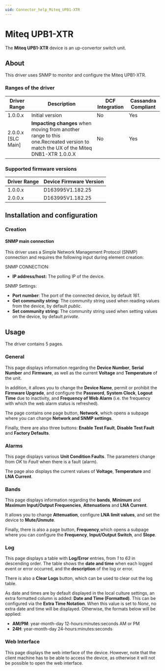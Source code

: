 ```yaml
---
uid: Connector_help_Miteq_UPB1-XTR
---
```


# Miteq UPB1-XTR

The **Miteq UPB1-XTR** device is an up-convertor switch unit.

## About

This driver uses SNMP to monitor and configure the Miteq UPB1-XTR.

### Ranges of the driver

| **Driver Range**     | **Description**                                                                                                                  | **DCF Integration** | **Cassandra Compliant** |
|----------------------|----------------------------------------------------------------------------------------------------------------------------------|---------------------|-------------------------|
| 1.0.0.x              | Initial version                                                                                                                  | No                  | Yes                     |
| 2.0.0.x \[SLC Main\] | **Impacting changes** when moving from another range to this one.Recreated version to match the UX of the Miteq DNB1-XTR 1.0.0.X | No                  | Yes                     |

### Supported firmware versions

| **Driver Range** | **Device Firmware Version** |
|------------------|-----------------------------|
| 1.0.0.x          | D163995V1.182.25            |
| 2.0.0.x          | D163995V1.182.25            |

## Installation and configuration

### Creation

#### SNMP main connection

This driver uses a Simple Network Management Protocol (SNMP) connection and requires the following input during element creation:

SNMP CONNECTION:

- **IP address/host:** The polling IP of the device.

SNMP Settings:

- **Port number**: The port of the connected device, by default *161*.
- **Get community string:** The community string used when reading values from the device, by default *public*.
- **Set community string:** The community string used when setting values on the device, by default *private*.

## Usage

The driver contains 5 pages.

### General

This page displays information regarding the **Device Number**, **Serial Number** and **Firmware**, as well as the current **Voltage** and **Temperature** of the unit.

In addition, it allows you to change the **Device Name**, permit or prohibit the **Firmware Upgrade**, and configure the **Password**, **System Clock**, **Logout** **Time** due to inactivity, and **Frequency of Web Alarm** (i.e. the frequency with which the web alarm status is refreshed).

The page contains one page button, **Network**, which opens a subpage where you can change **Network and SNMP settings**.

Finally, there are also three buttons: **Enable Test Fault**, **Disable Test Fault** and **Factory Defaults**.

### Alarms

This page displays various **Unit Condition Faults**. The parameters change from *OK* to *Fault* when there is a fault (alarm).

The page also displays the current values of **Voltage**, **Temperature** and **LNA Current**.

### Bands

This page displays information regarding the **bands**, **Minimum** and **Maximum Input/Output Frequencies**, **Attenuations** and **LNA Current**.

It allows you to change **Attenuation**, configure **LNA limit values**, and set the device to **Mute/Unmute**.

Finally, there is also a page button, **Frequency**,which opens a subpage where you can configure the **Frequency**, **Input/Output Switch**, and **Slope**.

### Log

This page displays a table with **Log/Error** entries, from *1* to *63* in descending order. The table shows the **date and time** when each logged event or error occurred, and the **description** of the log or error.

There is also a **Clear Logs** button, which can be used to clear out the log table.

As date and times are by default displayed in the local culture settings, an extra formatted column is added: **Date and Time (Formatted)**. This can be configured via the **Extra Time Notation**. When this value is set to *None*, no extra date and time will be displayed. Otherwise, the formats below will be applied:

- **AM/PM**: year-month-day 12-hours:minutes:seconds AM or PM
- **24H**: year-month-day 24-hours:minutes:seconds

### Web Interface

This page displays the web interface of the device. However, note that the client machine has to be able to access the device, as otherwise it will not be possible to open the web interface.
